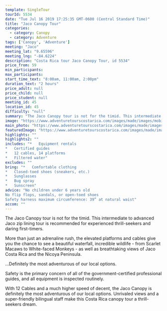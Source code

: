 ```yaml
---
template: SingleTour
tourId: 5534
date: "Tue Jul 16 2019 17:25:35 GMT-0600 (Central Standard Time)"
title: "Jaco Canopy Tour"
categories: 
  - category: Canopy
  - category: Adventure
tags: ['Canopy', 'Adventure']
meeting: "Jaco"
meeting_lat: "9.65596"
meeting_lng: "-84.6224"
description: "Costa Rica tour Jaco Canopy Tour, id 5534"
price_from: 59
min_participants: 
max_participants: 
start_time_text: "8:00am, 11:00am, 2:00pm"
duration_text: "2 hours"
price_adult: null
price_child: null
price_student: null
meeting_id: 45
location_id: 45
difficulty: "null"
summary: "The Jaco Canopy tour is not for the timid. This intermediate to advanced Jaco zip lining tour is recommended for experienced thrill-seekers and daring first-timers…"
image: "https://www.adventuretourscostarica.com/images/made/images/mobile/zipline-canopy-tours_350_250_c1.jpg"
main_photo: "https://www.adventuretourscostarica.com/images/made/images/mobile/zipline-canopy-tours_350_250_c1.jpg"
featuredImage: "https://www.adventuretourscostarica.com/images/made/images/mobile/zipline-canopy-tours_350_250_c1.jpg"
highlights: ""
highlights2: ""
includes: "*   Equipment rentals
*   Certified guides
*   12 cables, 14 platforms
*   Filtered water"
excludes: ""
bring: "*   Comfortable clothing
*   Closed-toed shoes (sneakers, etc.)
*   Sunglasses
*   Bug spray
*   Sunscreen"
advice: "No children under 6 years old  
No flip flops, sandals, or open-toed shoes  
Safety harness maximum circumference: 39” at natural waist"
accom: ""
---
```

The Jaco Canopy tour is not for the timid. This intermediate to advanced Jaco zip lining tour is recommended for experienced thrill-seekers and daring first-timers.

More than just an adrenaline rush, the elevated platforms and cables give you the chance to see a beautiful waterfall, incredible wildlife - from Scarlet Macaws to White-faced Monkeys - as well as breathtaking views of Jaco Costa Rica and the Nicoya Peninsula.

...Definitely the most adventurous of our local options.

Safety is the primary concern of all of the government-certified professional guides, and all equipment is inspected routinely.

With 12 Cables and a much higher speed of decent, the Jaco Canopy is definitely the most adventurous of our local options. Unrivaled views and a super-friendly bilingual staff make this Costa Rica canopy tour a thrill-seekers dream.
